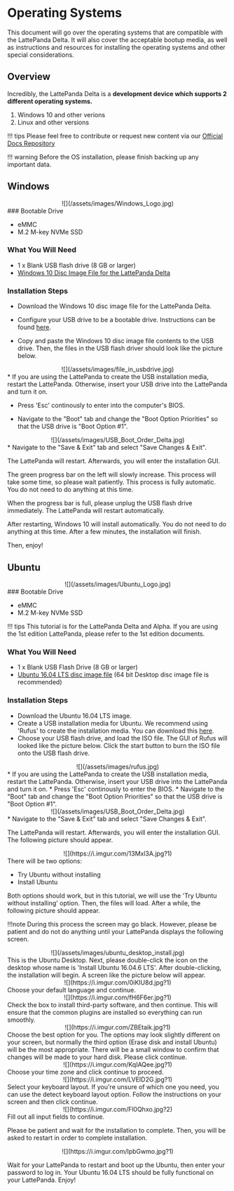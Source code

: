 # Operating Systems

This document will go over the operating systems that are compatible with the LattePanda Delta. It will also cover the acceptable bootup media, as well as instructions and resources for installing the operating systems and other special considerations.

## Overview

Incredibly, the LattePanda Delta is a **development device which supports 2 different operating systems.**

1. Windows 10 and other verions
2. Linux and other versions


!!! tips
    Please feel free to contribute or request new content via our [Official Docs Repository](https://github.com/LattePandaTeam/Docs)

!!! warning
    Before the OS installation, please finish backing up any important data.

## Windows

<center>![](/assets/images/Windows_Logo.jpg)</center>
### Bootable Drive

* eMMC
* M.2 M-key NVMe SSD

### What You Will Need

* 1 x Blank USB flash drive (8 GB or larger)
* [Windows 10 Disc Image File for the LattePanda Delta](https://www.dropbox.com/s/ysh0o1ksi1rurlu/CDJQ-JX-7-S70GR110-GA54A-101-D.zip?dl=0)

### Installation Steps

* Download the Windows 10 disc image file for the LattePanda Delta.

* Configure your USB drive to be a bootable drive. Instructions can be found [here](https://technet.microsoft.com/en-us/library/jj200124%28v=ws.11%29.aspx).

* Copy and paste the Windows 10 disc image file contents to the USB drive. Then, the files in the USB flash driver should look like the picture below.
<center>![](/assets/images/file_in_usbdrive.jpg)</center>
* If you are using the LattePanda to create the USB installation media, restart the LattePanda. Otherwise, insert your USB drive into the LattePanda and turn it on. 

* Press 'Esc' continously to enter into the computer's BIOS. 

* Navigate to the "Boot" tab and change the "Boot Option Priorities" so that the USB drive is "Boot Option #1".
<center>![](/assets/images/USB_Boot_Order_Delta.jpg)</center>
* Navigate to the "Save & Exit" tab and select "Save Changes & Exit".

The LattePanda will restart. Afterwards, you will enter the installation GUI.

The green progress bar on the left will slowly increase. This process will take some time, so please wait patiently. This process is fully automatic. You do not need to do anything at this time.

When the progress bar is full, please unplug the USB flash drive immediately. The LattePanda will restart automatically.  

After restarting, Windows 10 will install automatically. You do not need to do anything at this time. After a few minutes,  the installation will finish. 

Then, enjoy!





## Ubuntu

<center>![](/assets/images/Ubuntu_Logo.jpg)</center>
### Bootable Drive

* eMMC
* M.2 M-key NVMe SSD 

!!! tips 
    This tutorial is for the LattePanda Delta and Alpha. If you are using the 1st edition LattePanda, please refer to the 1st edition documents.

### What You Will Need

* 1 x Blank USB Flash Drive (8 GB or larger)
* [Ubuntu 16.04 LTS disc image file](http://releases.ubuntu.com/releases/16.04/) (64 bit Desktop disc image file is recommended)

### Installation Steps

* Download the Ubuntu 16.04 LTS image.
* Create a USB installation media for Ubuntu. We recommend using 'Rufus' to create the installation media. You can download this [here](https://rufus.akeo.ie/).  
* Choose your USB flash drive, and load the ISO file. The GUI of Rufus will looked like the picture below. Click the start button to burn the ISO file onto the USB flash drive.
<center>![](/assets/images/rufus.jpg)</center>
* If you are using the LattePanda to create the USB installation media, restart the LattePanda. Otherwise, insert your USB drive into the LattePanda and turn it on. 
* Press 'Esc' continously to enter the BIOS. 
* Navigate to the "Boot" tab and change the "Boot Option Priorities" so that the USB drive is "Boot Option #1".
<center>![](/assets/images/USB_Boot_Order_Delta.jpg)</center>
* Navigate to the "Save & Exit" tab and select "Save Changes & Exit".

The LattePanda will restart. Afterwards, you will enter the installation GUI. The following picture should appear.

<center>![](https://i.imgur.com/13Mxl3A.jpg?1)</center>
There will be two options:

- Try Ubuntu without installing
- Install Ubuntu

Both options should work, but in this tutorial, we will use the 'Try Ubuntu without installing' option. Then, the files will load. After a while, the following picture should appear. 

!!!note
    During this process the screen may go black. However, please be patient and do not do anything until your LattePanda displays the following screen.

<center>![](/assets/images/ubuntu_desktop_install.jpg)</center>
This is the Ubuntu Desktop. Next, please double-click the icon on the desktop whose name is 'Install Ubuntu 16.04.6 LTS'. After double-clicking, the installation will begin. A screen like the picture below will appear.

<center>![](https://i.imgur.com/0iKIU8d.jpg?1)</center>
Choose your default language and continue. 

<center>![](https://i.imgur.com/fH6F6er.jpg?1)</center>
Check the box to install third-party software, and then continue. This will ensure that the common plugins are installed so everything can run smoothly. 

<center>![](https://i.imgur.com/ZBEtaik.jpg?1)</center>
Choose the best option for you. The options may look slightly different on your screen, but normally the third option (Erase disk and install Ubuntu) will be the most appropriate. There will be a small window to confirm that changes will be made to your hard disk. Please click continue.

<center>![](https://i.imgur.com/KqIAQee.jpg?1)</center>
Choose your time zone and click continue to proceed.

<center>![](https://i.imgur.com/LVEID2G.jpg?1)</center>
Select your keyboard layout. If you're unsure of which one you need, you can use the detect keyboard layout option. Follow the instructions on your screen and then click continue.

<center>![](https://i.imgur.com/Fl0Qhxo.jpg?2)</center>
Fill out all input fields to continue. 

Please be patient and wait for the installation to complete. Then, you will be asked to restart in order to complete installation.

<center>![](https://i.imgur.com/IpbGwmo.jpg?1)</center>

Wait for your LattePanda to restart and boot up the Ubuntu, then enter your password to log in. Your Ubuntu 16.04 LTS should be fully functional on your LattePanda. Enjoy!